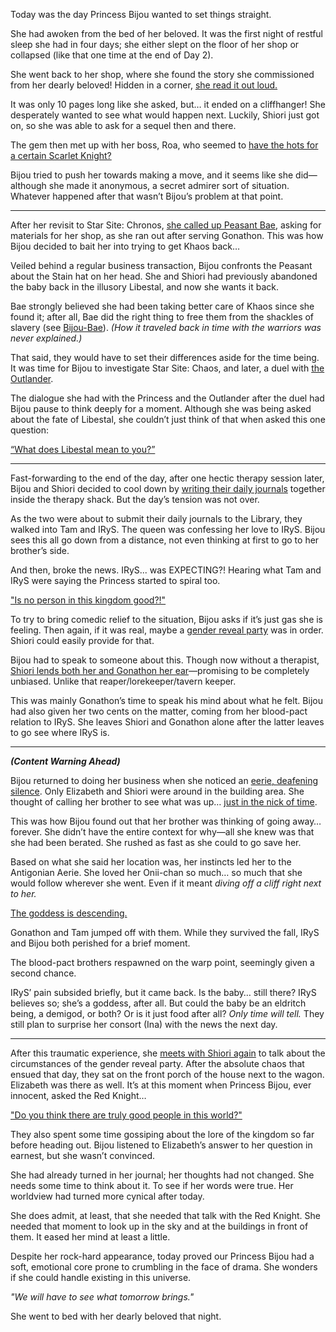 Today was the day Princess Bijou wanted to set things straight.

She had awoken from the bed of her beloved. It was the first night of restful sleep she had in four days; she either slept on the floor of her shop or collapsed (like that one time at the end of Day 2).

She went back to her shop, where she found the story she commissioned from her dearly beloved! Hidden in a corner, [she read it out loud.](https://youtu.be/AwTYvoyB3Xo?t=515)

It was only 10 pages long like she asked, but… it ended on a cliffhanger! She desperately wanted to see what would happen next. Luckily, Shiori just got on, so she was able to ask for a sequel then and there.

The gem then met up with her boss, Roa, who seemed to [have the hots for a certain Scarlet Knight?](https://youtu.be/AwTYvoyB3Xo?t=3401)

Bijou tried to push her towards making a move, and it seems like she did—although she made it anonymous, a secret admirer sort of situation. Whatever happened after that wasn’t Bijou’s problem at that point.

---

After her revisit to Star Site: Chronos, [she called up Peasant Bae](https://youtu.be/AwTYvoyB3Xo?t=7980), asking for materials for her shop, as she ran out after serving Gonathon. This was how Bijou decided to bait her into trying to get Khaos back…

Veiled behind a regular business transaction, Bijou confronts the Peasant about the Stain hat on her head. She and Shiori had previously abandoned the baby back in the illusory Libestal, and now she wants it back.

Bae strongly believed she had been taking better care of Khaos since she found it; after all, Bae did the right thing to free them from the shackles of slavery (see [Bijou-Bae](#edge:bae-bijou)). _(How it traveled back in time with the warriors was never explained.)_

That said, they would have to set their differences aside for the time being. It was time for Bijou to investigate Star Site: Chaos, and later, a duel with [the Outlander](#node:outlander).

The dialogue she had with the Princess and the Outlander after the duel had Bijou pause to think deeply for a moment. Although she was being asked about the fate of Libestal, she couldn’t just think of that when asked this one question:

[“What does Libestal mean to you?”](#embed:https://youtu.be/AwTYvoyB3Xo?t=11473)

---

Fast-forwarding to the end of the day, after one hectic therapy session later, Bijou and Shiori decided to cool down by [writing their daily journals](https://youtu.be/AwTYvoyB3Xo?t=19395) together inside the therapy shack. But the day’s tension was not over.

As the two were about to submit their daily journals to the Library, they walked into Tam and IRyS. The queen was confessing her love to IRyS. Bijou sees this all go down from a distance, not even thinking at first to go to her brother’s side.

And then, broke the news. IRyS... was EXPECTING?! Hearing what Tam and IRyS were saying the Princess started to spiral too.

["Is no person in this kingdom good?!"](#embed:https://youtu.be/AwTYvoyB3Xo?t=20720)

To try to bring comedic relief to the situation, Bijou asks if it’s just gas she is feeling. Then again, if it was real, maybe a [gender reveal party](https://youtu.be/AwTYvoyB3Xo?t=20922) was in order. Shiori could easily provide for that.

Bijou had to speak to someone about this. Though now without a therapist, [Shiori lends both her and Gonathon her ear](https://youtu.be/AwTYvoyB3Xo?t=21122)—promising to be completely unbiased. Unlike that reaper/lorekeeper/tavern keeper.

This was mainly Gonathon’s time to speak his mind about what he felt. Bijou had also given her two cents on the matter, coming from her blood-pact relation to IRyS. She leaves Shiori and Gonathon alone after the latter leaves to go see where IRyS is.

---

**_(Content Warning Ahead)_**

Bijou returned to doing her business when she noticed an [eerie, deafening silence](https://youtu.be/AwTYvoyB3Xo?t=21666). Only Elizabeth and Shiori were around in the building area. She thought of calling her brother to see what was up… [just in the nick of time](https://youtu.be/AwTYvoyB3Xo?t=21724).

This was how Bijou found out that her brother was thinking of going away… forever. She didn’t have the entire context for why—all she knew was that she had been berated. She rushed as fast as she could to go save her.

Based on what she said her location was, her instincts led her to the Antigonian Aerie. She loved her Onii-chan so much… so much that she would follow wherever she went. Even if it meant _diving off a cliff right next to her._

[The goddess is descending.](#embed:https://youtu.be/AwTYvoyB3Xo?t=21847)

Gonathon and Tam jumped off with them. While they survived the fall, IRyS and Bijou both perished for a brief moment.

The blood-pact brothers respawned on the warp point, seemingly given a second chance.

IRyS’ pain subsided briefly, but it came back. Is the baby… still there? IRyS believes so; she’s a goddess, after all. But could the baby be an eldritch being, a demigod, or both? Or is it just food after all? _Only time will tell._ They still plan to surprise her consort (Ina) with the news the next day.

---

After this traumatic experience, she [meets with Shiori again](https://youtu.be/AwTYvoyB3Xo?t=22527) to talk about the circumstances of the gender reveal party. After the absolute chaos that ensued that day, they sat on the front porch of the house next to the wagon. Elizabeth was there as well. It’s at this moment when Princess Bijou, ever innocent, asked the Red Knight…

["Do you think there are truly good people in this world?"](#embed:https://youtu.be/AwTYvoyB3Xo?t=22748)

They also spent some time gossiping about the lore of the kingdom so far before heading out. Bijou listened to Elizabeth’s answer to her question in earnest, but she wasn’t convinced.

She had already turned in her journal; her thoughts had not changed. She needs some time to think about it. To see if her words were true. Her worldview had turned more cynical after today.

She does admit, at least, that she needed that talk with the Red Knight. She needed that moment to look up in the sky and at the buildings in front of them. It eased her mind at least a little.

Despite her rock-hard appearance, today proved our Princess Bijou had a soft, emotional core prone to crumbling in the face of drama. She wonders if she could handle existing in this universe.

_"We will have to see what tomorrow brings."_

She went to bed with her dearly beloved that night.

